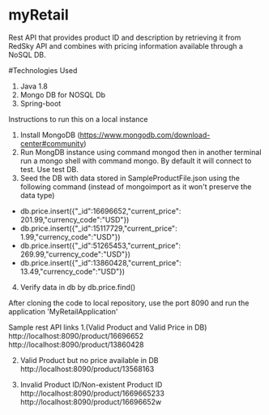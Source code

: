 # myRetail 

Rest API that provides product ID and description by retrieving it from RedSky API and combines with pricing information available through a NoSQL DB.

#Technologies Used
1. Java 1.8
2. Mongo DB for NOSQL Db
3. Spring-boot

Instructions to run this on a local instance 
1. Install MongoDB (https://www.mongodb.com/download-center#community)
2. Run MongDB instance using command mongod then in another terminal run a mongo shell with command mongo. By default it will connect to test. Use test DB.
3. Seed the DB with data stored in SampleProductFile.json using the following command (instead of mongoimport as it won't preserve the data type)
  - db.price.insert({"_id":16696652,"current_price": 201.99,"currency_code":"USD"})
  - db.price.insert({"_id":15117729,"current_price": 1.99,"currency_code":"USD"})
  - db.price.insert({"_id":51265453,"current_price": 269.99,"currency_code":"USD"})
  - db.price.insert({"_id":13860428,"current_price": 13.49,"currency_code":"USD"})

4. Verify data in db by db.price.find()

After cloning the code to local repository, use the port 8090 and run the application 'MyRetailApplication'

Sample rest API links
1.(Valid Product and Valid Price in DB)
   http://localhost:8090/product/16696652 
   http://localhost:8090/product/13860428
   
2. Valid Product but no price available in DB
  http://localhost:8090/product/13568163
  
3. Invalid Product ID/Non-existent Product ID
  http://localhost:8090/product/1669665233
  http://localhost:8090/product/16696652w

